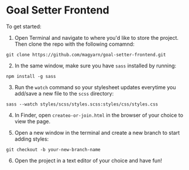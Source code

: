 # Goal Setter Frontend

To get started:

1. Open Terminal and navigate to where you'd like to store the project. Then clone the repo with the following comamnd:

`git clone https://github.com/magyarn/goal-setter-frontend.git`

2. In the same window, make sure you have `sass` installed by running:

`npm install -g sass`

3. Run the `watch` command so your stylesheet updates everytime you add/save a new file to the `scss` directory:

`sass --watch styles/scss/styles.scss:styles/css/styles.css`

4. In Finder, open `createo-or-join.html` in the browser of your choice to view the page.

5. Open a new window in the terminal and create a new branch to start adding styles:

`git checkout -b your-new-branch-name`

6. Open the project in a text editor of your choice and have fun!